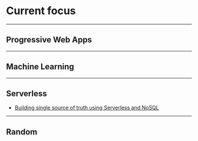 # Current focus

***
## Progressive Web Apps



***
## Machine Learning 



***
## Serverless
  * [Building single source of truth using Serverless and NoSQL](https://medium.com/@hasssaaannn/building-single-source-of-truth-using-serverless-and-nosql-bca6c9d45eeb)

***
## Random


  
